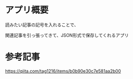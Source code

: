 # アプリ概要

読みたい記事の記号を入れることで、

関連記事を引っ張ってきて、JSON形式で保存してくれるアプリ

# 参考記事

https://qiita.com/tag1216/items/b0b90e30c7e581aa2b00